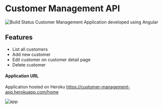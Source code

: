 # Customer Management API
![Build Status](https://travis-ci.org/feyyazakkus/customer-management-app.svg?branch=master)
Customer Management Application developed using Angular

## Features
* List all customers
* Add new customer
* Edit customer on customer detail page
* Delete customer

#### Application URL
Application hosted on Heroku
https://customer-management-app.herokuapp.com/home

![app](https://image.ibb.co/bvB7bx/app.png)
